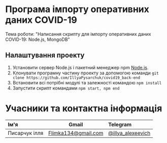 Програма імпорту оперативних даних COVID-19
=============
Тема роботи: "Написання скрипту для імпорту оперативних даних COVID-19: Node.js, MongoDB"

Налаштування проекту
-------------
1. Установити сервер Node.js і пакетний менеджер npm [Node.js](https://nodejs.org/en/).
2. Клонувати програмну частину проекту за допомогою команди `git clone https://github.com/IllyaPysarchuk/covid19_back-end`
3. Встановити всі потрібні модулі та залежності командою `npm install`
4. Запустити скрипт командами `npm start, npm end`

Учасники та контактна інформація
=============
| Ім'я  | Gmail  | Telegram |
| :------------ |:---------------:| :-----|
| Писарчук ілля | Flimka134@gmail.com | [@illya_alexeevich](https://telegram.me/illya_alexeevich) |

